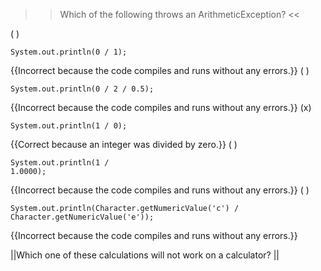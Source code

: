 >>Which of the following throws an ArithmeticException? <<

( ) <pre><code>System.out.println(0 / 1);</code></pre> {{Incorrect because the code compiles and runs without any errors.}}
( ) <pre><code>System.out.println(0 / 2 / 0.5);</code></pre>{{Incorrect because the code compiles and runs without any errors.}}
(x) <pre><code>System.out.println(1 / 0);</code></pre> {{Correct because an integer was divided by zero.}}
( ) <pre><code>System.out.println(1 / 1.0000);</code></pre>{{Incorrect because the code compiles and runs without any errors.}}
( ) <pre><code>System.out.println(Character.getNumericValue('c') / Character.getNumericValue('e'));</code></pre>{{Incorrect because the code compiles and runs without any errors.}}

||Which one of these calculations will not work on a calculator? ||
